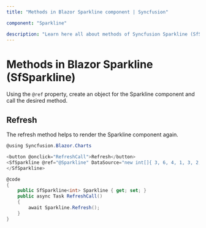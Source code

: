 ```yaml
---
title: "Methods in Blazor Sparkline component | Syncfusion"

component: "Sparkline"

description: "Learn here all about methods of Syncfusion Sparkline (SfSparkline) component and more."
---
```


# Methods in Blazor Sparkline (SfSparkline)

Using the `@ref` property, create an object for the Sparkline component and call the desired method.

## Refresh

The refresh method helps to render the Sparkline component again.

```csharp
@using Syncfusion.Blazor.Charts

<button @onclick="RefreshCall">Refresh</button>
<SfSparkline @ref="@Sparkline" DataSource="new int[]{ 3, 6, 4, 1, 3, 2, 5 }" Type="SparklineType.Area" Height="200px" Width="350px" Fill="#b2cfff" LineWidth="1">
</SfSparkline>

@code
{
    public SfSparkline<int> Sparkline { get; set; }
    public async Task RefreshCall()
    {
        await Sparkline.Refresh();
    }
}
```